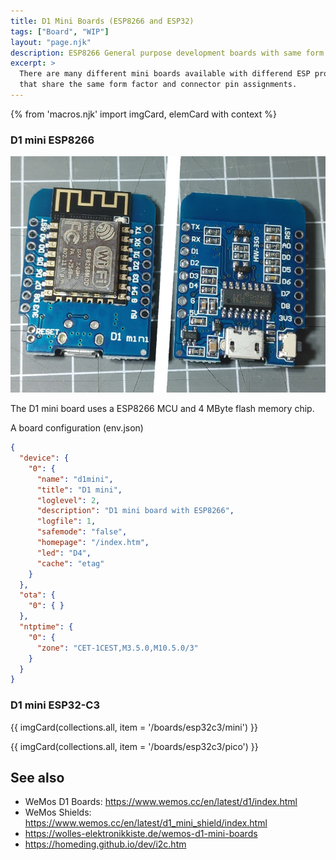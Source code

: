 ```yaml
---
title: D1 Mini Boards (ESP8266 and ESP32)
tags: ["Board", "WIP"]
layout: "page.njk"
description: ESP8266 General purpose development boards with same form factor.
excerpt: >
  There are many different mini boards available with differend ESP processors
  that share the same form factor and connector pin assignments.
---
```


{% from 'macros.njk' import imgCard, elemCard with context %}

### D1 mini ESP8266

![D1 mini ESP8266 board](d1mini.jpg)

The D1 mini board uses a ESP8266 MCU and 4 MByte flash memory chip.

A board configuration (env.json)

```JSON
{
  "device": {
    "0": {
      "name": "d1mini",
      "title": "D1 mini",
      "loglevel": 2,
      "description": "D1 mini board with ESP8266",
      "logfile": 1,
      "safemode": "false",
      "homepage": "/index.htm",
      "led": "D4",
      "cache": "etag"
    }
  },
  "ota": {
    "0": { }
  },
  "ntptime": {
    "0": {
      "zone": "CET-1CEST,M3.5.0,M10.5.0/3"
    }
  }
}
```


### D1 mini ESP32-C3

{{ imgCard(collections.all, item = '/boards/esp32c3/mini') }}

{{ imgCard(collections.all, item = '/boards/esp32c3/pico') }}


## See also

* WeMos D1 Boards: <https://www.wemos.cc/en/latest/d1/index.html>
* WeMos Shields: <https://www.wemos.cc/en/latest/d1_mini_shield/index.html>
* <https://wolles-elektronikkiste.de/wemos-d1-mini-boards>
* <https://homeding.github.io/dev/i2c.htm>
